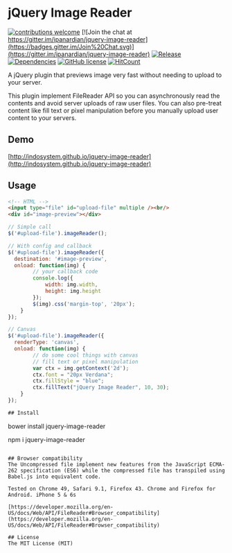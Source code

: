 # jQuery Image Reader
[![contributions welcome](https://img.shields.io/badge/contributions-welcome-brightgreen.svg?style=flat)](https://github.com/ipanardian/jquery-image-reader/issues) 
[![Join the chat at https://gitter.im/ipanardian/jquery-image-reader](https://badges.gitter.im/Join%20Chat.svg)](https://gitter.im/ipanardian/jquery-image-reader)
[![Release](https://img.shields.io/badge/release-v1.0.0-orange.svg)](https://github.com/ipanardian/jquery-image-reader/releases)
[![Dependencies](https://img.shields.io/badge/dependencies-jQuery%202.x-blue.svg)](https://jquery.com/)
[![GitHub license](https://img.shields.io/badge/license-MIT-red.svg)](https://raw.githubusercontent.com/ipanardian/jquery-image-reader/master/LICENSE)
[![HitCount](https://hitt.herokuapp.com/ipanardian/jquery-image-reader.svg)](https://github.com/ipanardian/jquery-image-reader)

A jQuery plugin that previews image very fast without needing to upload to your server.

This plugin implement FileReader API so you can asynchronously read the contents and avoid server uploads of raw user files.  You can also pre-treat content like fill text or pixel manipulation before you manually upload user content to your servers.

## Demo
[http://indosystem.github.io/jquery-image-reader](http://indosystem.github.io/jquery-image-reader)

## Usage
```html
<!-- HTML -->
<input type="file" id="upload-file" multiple /><br/>
<div id="image-preview"></div>
```

```js
// Simple call
$('#upload-file').imageReader();

// With config and callback
$('#upload-file').imageReader({
  destination: '#image-preview',
  onload: function(img) {
		// your callback code
		console.log({
			width: img.width,
			height: img.height
		});
		$(img).css('margin-top', '20px');
	}
});

// Canvas
$('#upload-file').imageReader({
  renderType: 'canvas',
  onload: function(img) {
		// do some cool things with canvas
		// fill text or pixel manipulation
		var ctx = img.getContext('2d');
	    ctx.font = "20px Verdana";
	    ctx.fillStyle = "blue";
	    ctx.fillText("jQuery Image Reader", 10, 30);
	}
});

## Install
```
bower install jquery-image-reader  

npm i jquery-image-reader
```

## Browser compatibility
The Uncompressed file implement new features from the JavaScript ECMA-262 specification (ES6) while the compressed file has transpiled using Babel.js into equivalent code.
 
Tested on Chrome 49, Safari 9.1, Firefox 43. Chrome and Firefox for Android. iPhone 5 & 6s

[https://developer.mozilla.org/en-US/docs/Web/API/FileReader#Browser_compatibility] (https://developer.mozilla.org/en-US/docs/Web/API/FileReader#Browser_compatibility)

## License
The MIT License (MIT)
